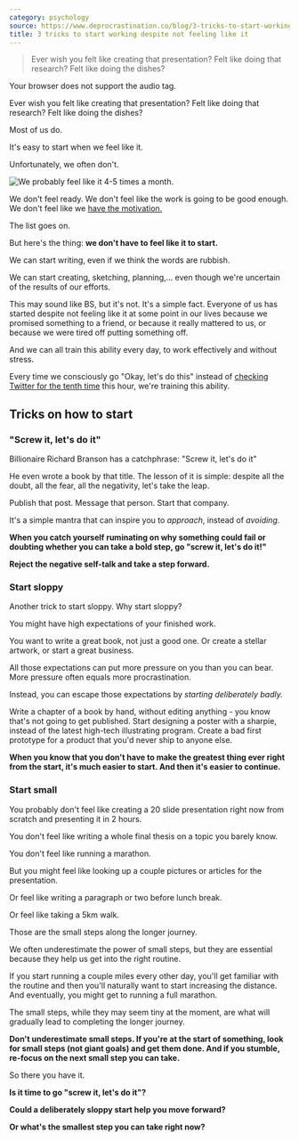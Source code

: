```yaml
---
category: psychology
source: https://www.deprocrastination.co/blog/3-tricks-to-start-working-despite-not-feeling-like-it
title: 3 tricks to start working despite not feeling like it
---
```


> Ever wish you felt like creating that presentation? Felt like doing that
> research? Felt like doing the dishes?

Your browser does not support the audio tag.

Ever wish you felt like creating that presentation? Felt like doing that
research? Felt like doing the dishes?

Most of us do.

It's easy to start when we feel like it.

Unfortunately, we often don't.

![We probably feel like it 4-5 times a
month.](moz-extension://dc465a85-394a-ae40-a284-1c368817eca9/assets/illustrations/feel_like_it.png)

We don't feel ready. We don't feel like the work is going to be good enough. We
don't feel like we [have the
motivation.](https://www.deprocrastination.co/blog/how-to-find-motivation-3-key-strategies-to-get-you-motivated)

The list goes on.

But here's the thing: **we don't have to feel like it to start.**

We can start writing, even if we think the words are rubbish.

We can start creating, sketching, planning,... even though we're uncertain of
the results of our efforts.

This may sound like BS, but it's not. It's a simple fact. Everyone of us has
started despite not feeling like it at some point in our lives because we
promised something to a friend, or because it really mattered to us, or because
we were tired off putting something off.

And we can all train this ability every day, to work effectively and without
stress.

Every time we consciously go "Okay, let's do this" instead of [checking Twitter
for the tenth
time](https://www.deprocrastination.co/blog/4-most-common-ways-of-getting-distracted) this
hour, we're training this ability.

## Tricks on how to start

### "Screw it, let's do it"

Billionaire Richard Branson has a catchphrase: "Screw it, let's do it"

He even wrote a book by that title. The lesson of it is simple: despite all the
doubt, all the fear, all the negativity, let's take the leap.

Publish that post. Message that person. Start that company.

It's a simple mantra that can inspire you to _approach_, instead of _avoiding_.

**When you catch yourself ruminating on why something could fail or doubting
whether you can take a bold step, go "screw it, let's do it!"**

**Reject the negative self-talk and take a step forward.**

### Start sloppy

Another trick to start sloppy. Why start sloppy?

You might have high expectations of your finished work.

You want to write a great book, not just a good one. Or create a stellar
artwork, or start a great business.

All those expectations can put more pressure on you than you can bear. More
pressure often equals more procrastination.

Instead, you can escape those expectations by _starting deliberately badly._

Write a chapter of a book by hand, without editing anything - you know that's
not going to get published.  Start designing a poster with a sharpie, instead
of the latest high-tech illustrating program.  Create a bad first prototype for
a product that you'd never ship to anyone else.

**When you know that you don't have to make the greatest thing ever right from
the start, it's much easier to start. And then it's easier to continue.**

### Start small

You probably don't feel like creating a 20 slide presentation right now from
scratch and presenting it in 2 hours.

You don't feel like writing a whole final thesis on a topic you barely know.

You don't feel like running a marathon.

But you might feel like looking up a couple pictures or articles for the
presentation.

Or feel like writing a paragraph or two before lunch break.

Or feel like taking a 5km walk.

Those are the small steps along the longer journey.

We often underestimate the power of small steps, but they are essential because
they help us get into the right routine.

If you start running a couple miles every other day, you'll get familiar with
the routine and then you'll naturally want to start increasing the distance.
And eventually, you might get to running a full marathon.

The small steps, while they may seem tiny at the moment, are what will
gradually lead to completing the longer journey.

**Don't underestimate small steps. If you're at the start of something, look
for small steps (not giant goals) and get them done. And if you stumble,
re-focus on the next small step you can take.**

So there you have it.

**Is it time to go "screw it, let's do it"?**

**Could a deliberately sloppy start help you move forward?**

**Or what's the smallest step you can take right now?**